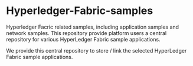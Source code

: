 # Hyperledger-Fabric-samples
Hyperledger Facric related samples, including application samples and network samples.
This repository provide platform users a central repository for various HyperLedger Fabric sample applications.

We provide this central repository to store / link the selected HyperLedger Fabric sample applications.
